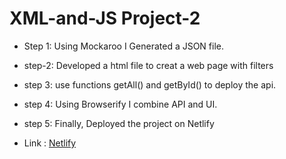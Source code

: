 # XML-and-JS Project-2
- Step 1: Using Mockaroo I Generated a JSON file.
- step-2: Developed a html file to creat a web page with filters
- step 3: use functions getAll() and getById() to deploy the api.
- step 4: Using Browserify I combine API and UI.
- step 5: Finally, Deployed the project on Netlify

- Link : 
[Netlify](https://62614b51c33d215833777259--calm-salamander-ccba5f.netlify.app/)